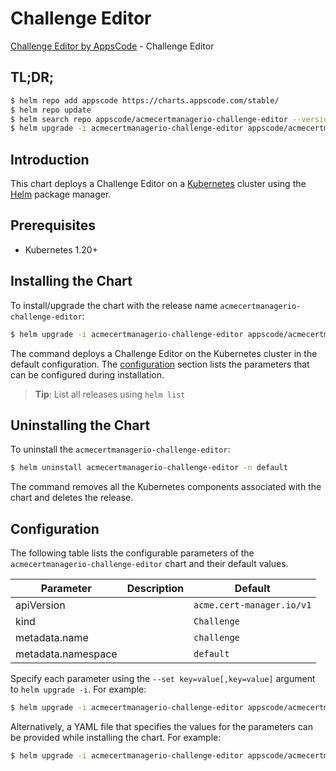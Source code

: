 # Challenge Editor

[Challenge Editor by AppsCode](https://appscode.com) - Challenge Editor

## TL;DR;

```bash
$ helm repo add appscode https://charts.appscode.com/stable/
$ helm repo update
$ helm search repo appscode/acmecertmanagerio-challenge-editor --version=v0.14.0
$ helm upgrade -i acmecertmanagerio-challenge-editor appscode/acmecertmanagerio-challenge-editor -n default --create-namespace --version=v0.14.0
```

## Introduction

This chart deploys a Challenge Editor on a [Kubernetes](http://kubernetes.io) cluster using the [Helm](https://helm.sh) package manager.

## Prerequisites

- Kubernetes 1.20+

## Installing the Chart

To install/upgrade the chart with the release name `acmecertmanagerio-challenge-editor`:

```bash
$ helm upgrade -i acmecertmanagerio-challenge-editor appscode/acmecertmanagerio-challenge-editor -n default --create-namespace --version=v0.14.0
```

The command deploys a Challenge Editor on the Kubernetes cluster in the default configuration. The [configuration](#configuration) section lists the parameters that can be configured during installation.

> **Tip**: List all releases using `helm list`

## Uninstalling the Chart

To uninstall the `acmecertmanagerio-challenge-editor`:

```bash
$ helm uninstall acmecertmanagerio-challenge-editor -n default
```

The command removes all the Kubernetes components associated with the chart and deletes the release.

## Configuration

The following table lists the configurable parameters of the `acmecertmanagerio-challenge-editor` chart and their default values.

|     Parameter      | Description |               Default                |
|--------------------|-------------|--------------------------------------|
| apiVersion         |             | <code>acme.cert-manager.io/v1</code> |
| kind               |             | <code>Challenge</code>               |
| metadata.name      |             | <code>challenge</code>               |
| metadata.namespace |             | <code>default</code>                 |


Specify each parameter using the `--set key=value[,key=value]` argument to `helm upgrade -i`. For example:

```bash
$ helm upgrade -i acmecertmanagerio-challenge-editor appscode/acmecertmanagerio-challenge-editor -n default --create-namespace --version=v0.14.0 --set apiVersion=acme.cert-manager.io/v1
```

Alternatively, a YAML file that specifies the values for the parameters can be provided while
installing the chart. For example:

```bash
$ helm upgrade -i acmecertmanagerio-challenge-editor appscode/acmecertmanagerio-challenge-editor -n default --create-namespace --version=v0.14.0 --values values.yaml
```
